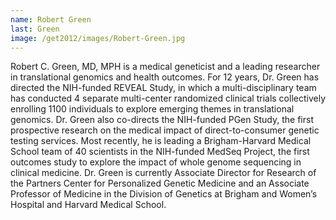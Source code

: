 ```yaml
---
name: Robert Green
last: Green
image: /get2012/images/Robert-Green.jpg
---
```


Robert C. Green, MD, MPH is a medical geneticist and a leading researcher in translational genomics and health outcomes. For 12 years, Dr. Green has directed the NIH-funded REVEAL Study, in which a multi-disciplinary team has conducted 4 separate multi-center randomized clinical trials collectively enrolling 1100 individuals to explore emerging themes in translational genomics. Dr. Green also co-directs the NIH-funded PGen Study, the first prospective research on the medical impact of direct-to-consumer genetic testing services. Most recently, he is leading a Brigham-Harvard Medical School team of 40 scientists in the NIH-funded MedSeq Project, the first outcomes study to explore the impact of whole genome sequencing in clinical medicine. Dr. Green is currently Associate Director for Research of the Partners Center for Personalized Genetic Medicine and an Associate Professor of Medicine in the Division of Genetics at Brigham and Women’s Hospital and Harvard Medical School.

